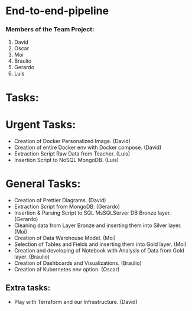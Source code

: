 # End-to-end-pipeline

### Members of the Team Project:
1. David
2. Oscar
3. Moi
4. Braulio
5. Gerardo
6. Luis

# Tasks:

# Urgent Tasks:
* Creation of Docker Personalized Image. (David)
* Creation of entire Docker env with Docker compose. (David)
* Extraction Script Raw Data from Teacher. (Luis)
* Insertion Script to NoSQL MongoDB. (Luis)

# General Tasks:
* Creation of Prettier Diagrams. (David)
* Extraction Script from MongoDB. (Gerardo)
* Insertion & Parsing Script to SQL MsSQLServer DB Bronze layer. (Gerardo)
* Cleaning data from Layer Bronze and inserting them into Silver layer. (Moi)
* Creation of Data Warehouse Model. (Moi)
* Selection of Tables and Fields and inserting them into Gold layer. (Moi)
* Creation and developing of Notebook with Analysis of Data from Gold layer. (Braulio)
* Creation of Dashboards and Visualizations. (Braulio)
* Creation of Kubernetes env option. (Oscar)

## Extra tasks:
* Play with Terraform and our Infrastructure. (David)